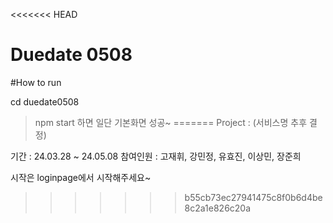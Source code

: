 <<<<<<< HEAD
# Duedate 0508

#How to run

cd duedate0508
>npm start 하면 일단 기본화면 성공~
=======
Project : (서비스명 추후 결정)

기간 : 24.03.28 ~ 24.05.08
참여인원 : 고재휘, 강민정, 유효진, 이상민, 장준희

시작은 loginpage에서 시작해주세요~
>>>>>>> b55cb73ec27941475c8f0b6d4be8c2a1e826c20a
